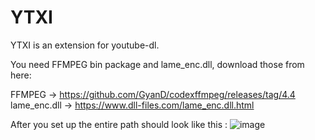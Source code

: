 # YTXI
YTXI is an extension for youtube-dl.

You need FFMPEG bin package and lame_enc.dll, download those from here:

FFMPEG -> https://github.com/GyanD/codexffmpeg/releases/tag/4.4
lame_enc.dll -> https://www.dll-files.com/lame_enc.dll.html

After you set up the entire path should look like this :
![image](https://user-images.githubusercontent.com/77080875/129624688-7410bf1d-6876-4e2c-8928-ae68dfa05297.png)
